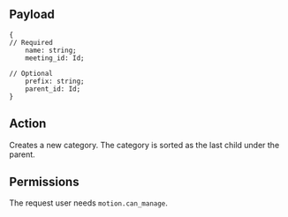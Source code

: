 ## Payload
```
{
// Required
    name: string;
    meeting_id: Id;

// Optional
    prefix: string;
    parent_id: Id;
}
```

## Action
Creates a new category. The category is sorted as the last child under the parent.

## Permissions
The request user needs `motion.can_manage`.
